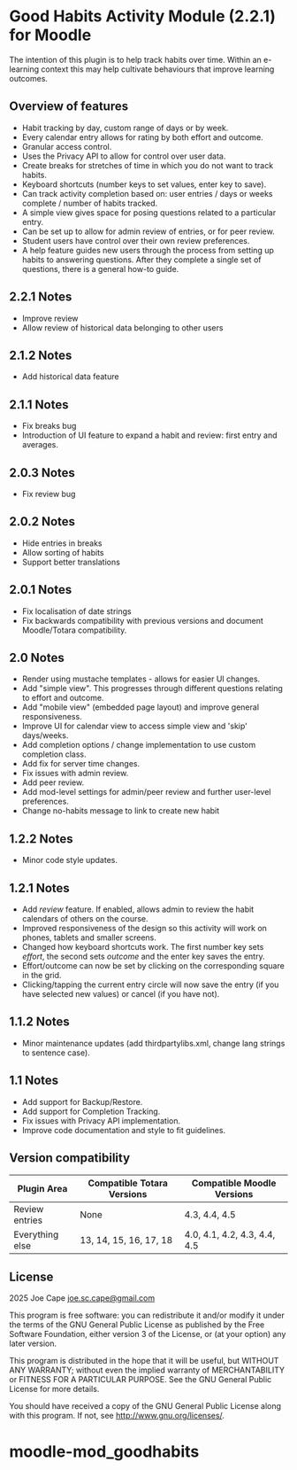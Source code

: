 # Good Habits Activity Module (2.2.1) for Moodle #

The intention of this plugin is to help track habits over time. Within an e-learning context this may help cultivate behaviours that improve learning outcomes.

## Overview of features

- Habit tracking by day, custom range of days or by week.
- Every calendar entry allows for rating by both effort and outcome.
- Granular access control.
- Uses the Privacy API to allow for control over user data.
- Create breaks for stretches of time in which you do not want to track habits.
- Keyboard shortcuts (number keys to set values, enter key to save).
- Can track activity completion based on: user entries / days or weeks complete / number of habits tracked.
- A simple view gives space for posing questions related to a particular entry.
- Can be set up to allow for admin review of entries, or for peer review.
- Student users have control over their own review preferences.
- A help feature guides new users through the process from setting up habits to answering questions. After they complete a single set of questions, there is a general how-to guide.

## 2.2.1 Notes
- Improve review
- Allow review of historical data belonging to other users

## 2.1.2 Notes
- Add historical data feature

## 2.1.1 Notes
- Fix breaks bug
- Introduction of UI feature to expand a habit and review: first entry and averages.

## 2.0.3 Notes
- Fix review bug 

## 2.0.2 Notes
- Hide entries in breaks
- Allow sorting of habits
- Support better translations

## 2.0.1 Notes
- Fix localisation of date strings
- Fix backwards compatibility with previous versions and document Moodle/Totara compatibility.

## 2.0 Notes
- Render using mustache templates - allows for easier UI changes.
- Add "simple view". This progresses through different questions relating to effort and outcome.
- Add "mobile view" (embedded page layout) and improve general responsiveness.
- Improve UI for calendar view to access simple view and 'skip' days/weeks.
- Add completion options / change implementation to use custom completion class.
- Add fix for server time changes.
- Fix issues with admin review.
- Add peer review.
- Add mod-level settings for admin/peer review and further user-level preferences.
- Change no-habits message to link to create new habit

## 1.2.2 Notes
- Minor code style updates.

## 1.2.1 Notes
- Add *review* feature. If enabled, allows admin to review the habit calendars of others on the course.
- Improved responsiveness of the design so this activity will work on phones, tablets and smaller screens.
- Changed how keyboard shortcuts work. The first number key sets *effort*, the second sets *outcome* and the enter key saves the entry.
- Effort/outcome can now be set by clicking on the corresponding square in the grid.
- Clicking/tapping the current entry circle will now save the entry (if you have selected new values) or cancel (if you have not).

## 1.1.2 Notes
- Minor maintenance updates (add thirdpartylibs.xml, change lang strings to sentence case).

## 1.1 Notes

- Add support for Backup/Restore.
- Add support for Completion Tracking.
- Fix issues with Privacy API implementation.
- Improve code documentation and style to fit guidelines.

## Version compatibility

| Plugin Area     | Compatible Totara Versions | Compatible Moodle Versions   |
|-----------------|----------------------------|------------------------------|
| Review entries  | None                       | 4.3, 4.4, 4.5                |
| Everything else | 13, 14, 15, 16, 17, 18     | 4.0, 4.1, 4.2, 4.3, 4.4, 4.5 |                       |

## License ##

2025 Joe Cape <joe.sc.cape@gmail.com>

This program is free software: you can redistribute it and/or modify it under
the terms of the GNU General Public License as published by the Free Software
Foundation, either version 3 of the License, or (at your option) any later
version.

This program is distributed in the hope that it will be useful, but WITHOUT ANY
WARRANTY; without even the implied warranty of MERCHANTABILITY or FITNESS FOR A
PARTICULAR PURPOSE.  See the GNU General Public License for more details.

You should have received a copy of the GNU General Public License along with
this program.  If not, see <http://www.gnu.org/licenses/>.
# moodle-mod_goodhabits
